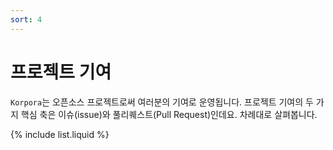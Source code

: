```yaml
---
sort: 4
---
```


# 프로젝트 기여

`Korpora`는 오픈소스 프로젝트로써 여러분의 기여로 운영됩니다. 
프로젝트 기여의 두 가지 핵심 축은 이슈(issue)와 풀리퀘스트(Pull Request)인데요.
차례대로 살펴봅니다.

{% include list.liquid %}